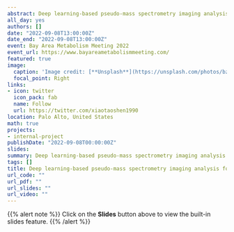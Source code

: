 ```yaml
---
abstract: Deep learning-based pseudo-mass spectrometry imaging analysis for precision medicine
all_day: yes
authors: []
date: "2022-09-08T13:00:00Z"
date_end: "2022-09-08T13:00:00Z"
event: Bay Area Metabolism Meeting 2022
event_url: https://www.bayareametabolismmeeting.com/
featured: true
image:
  caption: 'Image credit: [**Unsplash**](https://unsplash.com/photos/bzdhc5b3Bxs)'
  focal_point: Right
links:
- icon: twitter
  icon_pack: fab
  name: Follow
  url: https://twitter.com/xiaotaoshen1990
location: Palo Alto, United States
math: true
projects:
- internal-project
publishDate: "2022-09-08T00:00:00Z"
slides: 
summary: Deep learning-based pseudo-mass spectrometry imaging analysis for precision medicine
tags: []
title: Deep learning-based pseudo-mass spectrometry imaging analysis for precision medicine
url_code: ""
url_pdf: ""
url_slides: ""
url_video: ""
---
```


{{% alert note %}}
Click on the **Slides** button above to view the built-in slides feature.
{{% /alert %}}
